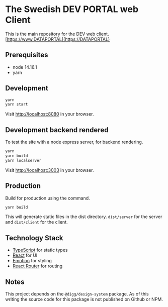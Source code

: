 # The Swedish DEV PORTAL web Client

This is the main repository for the DEV web client.
[https://www.DATAPORTAL](https://DATAPORTAL)

## Prerequisites

- node 14.16.1
- yarn

## Development

```sh
yarn
yarn start
```

Visit [http://localhost:8080](http://localhost:8080) in your browser.

## Development backend rendered

To test the site with a node express server, for backend rendering. 

```sh
yarn
yarn build
yarn localserver
```

Visit [http://localhost:3003](http://localhost:3003) in your browser.

## Production

Build for production using the command.

```sh
yarn build
```

This will generate static files in the dist directory. `dist/server` for the server and `dist/client` for the client.

## Technology Stack

- [TypeScript](https://www.typescriptlang.org/) for static types
- [React](https://reactjs.org/) for UI
- [Emotion](https://emotion.sh) for styling
- [React Router](https://reacttraining.com/react-router/) for routing

## Notes

This project depends on the `@digg/design-system` package. As of this writing the source code for this package is not published on Github or NPM.